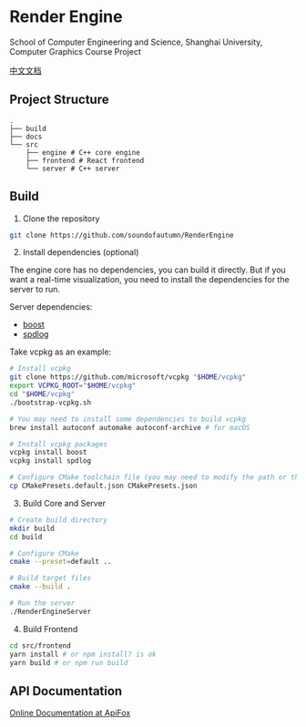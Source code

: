 # Render Engine

School of Computer Engineering and Science, Shanghai University, Computer Graphics Course Project

[中文文档](README.zh.md)

## Project Structure

```plaintext
.
├── build
├── docs
└── src
    ├── engine # C++ core engine
    ├── frontend # React frontend
    └── server # C++ server
```

## Build

1. Clone the repository

```bash
git clone https://github.com/soundofautumn/RenderEngine
```
2. Install dependencies (optional)

The engine core has no dependencies, you can build it directly.
But if you want a real-time visualization, you need to install the dependencies for the server to run.

Server dependencies:

- [boost](https://www.boost.org/)
- [spdlog](https://github.com/gabime/spdlog)

Take vcpkg as an example:

```bash
# Install vcpkg
git clone https://github.com/microsoft/vcpkg "$HOME/vcpkg"
export VCPKG_ROOT="$HOME/vcpkg"
cd "$HOME/vcpkg"
./bootstrap-vcpkg.sh

# You may need to install some dependencies to build vcpkg
brew install autoconf automake autoconf-archive # for macOS

# Install vcpkg packages
vcpkg install boost
vcpkg install spdlog

# Configure CMake toolchain file (you may need to modify the path or the generator)
cp CMakePresets.default.json CMakePresets.json
```

3. Build Core and Server

```bash
# Create build directory
mkdir build
cd build

# Configure CMake
cmake --preset=default ..

# Build target files
cmake --build .

# Run the server
./RenderEngineServer
```

4. Build Frontend

```bash
cd src/frontend
yarn install # or npm install? is ok
yarn build # or npm run build
```

## API Documentation

[Online Documentation at ApiFox](https://apifox.com/apidoc/shared-8cf19dc6-dfdb-48da-8ac1-0f19a5b58529)
